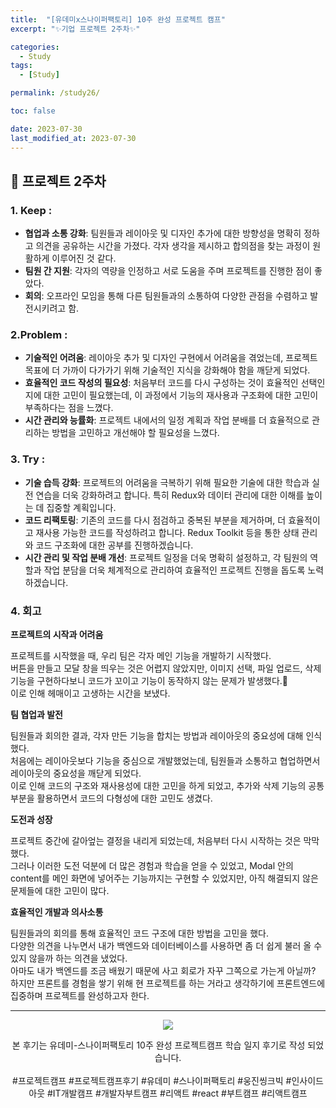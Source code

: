 ```yaml
---
title:  "[유데미x스나이퍼팩토리] 10주 완성 프로젝트 캠프"
excerpt: "✨기업 프로젝트 2주차✨"

categories:
  - Study
tags:
  - [Study]

permalink: /study26/

toc: false

date: 2023-07-30
last_modified_at: 2023-07-30
---
```

## 🍊 프로젝트 2주차

### 1. Keep :

- **협업과 소통 강화**: 팀원들과 레이아웃 및 디자인 추가에 대한 방향성을 명확히 정하고 의견을 공유하는 시간을 가졌다. 각자 생각을 제시하고 합의점을 찾는 과정이 원활하게 이루어진 것 같다.
- **팀원 간 지원**: 각자의 역량을 인정하고 서로 도움을 주며 프로젝트를 진행한 점이 좋았다.
- **회의**: 오프라인 모임을 통해 다른 팀원들과의 소통하여 다양한 관점을 수렴하고 발전시키려고 함.

### 2.Problem :

- **기술적인 어려움**: 레이아웃 추가 및 디자인 구현에서 어려움을 겪었는데, 프로젝트 목표에 더 가까이 다가가기 위해 기술적인 지식을 강화해야 함을 깨닫게 되었다.
- **효율적인 코드 작성의 필요성**: 처음부터 코드를 다시 구성하는 것이 효율적인 선택인지에 대한 고민이 필요했는데, 이 과정에서 기능의 재사용과 구조화에 대한 고민이 부족하다는 점을 느꼈다.
- **시간 관리와 능률화**: 프로젝트 내에서의 일정 계획과 작업 분배를 더 효율적으로 관리하는 방법을 고민하고 개선해야 할 필요성을 느꼈다.

### 3. Try :

- **기술 습득 강화**: 프로젝트의 어려움을 극복하기 위해 필요한 기술에 대한 학습과 실전 연습을 더욱 강화하려고 합니다. 특히 Redux와 데이터 관리에 대한 이해를 높이는 데 집중할 계획입니다.
- **코드 리팩토링**: 기존의 코드를 다시 점검하고 중복된 부분을 제거하며, 더 효율적이고 재사용 가능한 코드를 작성하려고 합니다. Redux Toolkit 등을 통한 상태 관리와 코드 구조화에 대한 공부를 진행하겠습니다.
- **시간 관리 및 작업 분배 개선**: 프로젝트 일정을 더욱 명확히 설정하고, 각 팀원의 역할과 작업 분담을 더욱 체계적으로 관리하여 효율적인 프로젝트 진행을 돕도록 노력하겠습니다.

### 4. 회고

**프로젝트의 시작과 어려움**

프로젝트를 시작했을 때, 우리 팀은 각자 메인 기능을 개발하기 시작했다. \
버튼을 만들고 모달 창을 띄우는 것은 어렵지 않았지만, 이미지 선택, 파일 업로드, 삭제 기능을 구현하다보니 코드가 꼬이고 기능이 동작하지 않는 문제가 발생했다.🥲\
이로 인해 헤매이고 고생하는 시간을 보냈다.

**팀 협업과 발전**

팀원들과 회의한 결과, 각자 만든 기능을 합치는 방법과 레이아웃의 중요성에 대해 인식했다.\
처음에는 레이아웃보다 기능을 중심으로 개발했었는데, 팀원들과 소통하고 협업하면서 레이아웃의 중요성을 깨닫게 되었다.\
이로 인해 코드의 구조와 재사용성에 대한 고민을 하게 되었고, 추가와 삭제 기능의 공통 부분을 활용하면서 코드의 다형성에 대한 고민도 생겼다.

**도전과 성장**

프로젝트 중간에 갈아엎는 결정을 내리게 되었는데, 처음부터 다시 시작하는 것은 막막했다.\
그러나 이러한 도전 덕분에 더 많은 경험과 학습을 얻을 수 있었고, Modal 안의 content를 메인 화면에 넣어주는 기능까지는 구현할 수 있었지만, 아직 해결되지 않은 문제들에 대한 고민이 많다.

**효율적인 개발과 의사소통**

팀원들과의 회의를 통해 효율적인 코드 구조에 대한 방법을 고민을 했다. \
다양한 의견을 나누면서 내가 백엔드와 데이터베이스를 사용하면 좀 더 쉽게 불러 올 수 있지 않을까 하는 의견을 냈었다.\
아마도 내가 백엔드를 조금 배웠기 때문에 사고 회로가 자꾸 그쪽으로 가는게 아닐까?\
하지만 프론트를 경험을 쌓기 위해 현 프로젝트를 하는 거라고 생각하기에 프론트엔드에 집중하며 프로젝트를 완성하고자 한다.

<hr>

<div align="center">
<img src="https://github.com/Ji-Yoon98/Ji-Yoon98.github.io/assets/97427387/68d12772-178f-4124-80c5-531a7fde8b9d"><br/>

본 후기는 유데미-스나이퍼팩토리 10주 완성 프로젝트캠프 학습 일지 후기로 작성 되었습니다.<br/><br/>
#프로젝트캠프 #프로젝트캠프후기 #유데미 #스나이퍼팩토리 #웅진씽크빅 #인사이드아웃 #IT개발캠프 #개발자부트캠프 #리액트 #react #부트캠프 #리액트캠프
</div>
